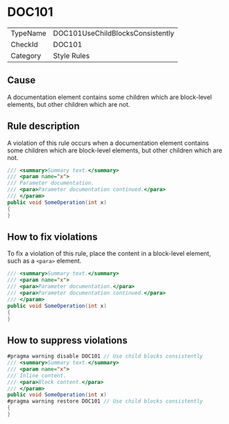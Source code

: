# DOC101

<table>
<tr>
  <td>TypeName</td>
  <td>DOC101UseChildBlocksConsistently</td>
</tr>
<tr>
  <td>CheckId</td>
  <td>DOC101</td>
</tr>
<tr>
  <td>Category</td>
  <td>Style Rules</td>
</tr>
</table>

## Cause

A documentation element contains some children which are block-level elements, but other children which are not.

## Rule description

A violation of this rule occurs when a documentation element contains some children which are block-level elements, but
other children which are not.

```csharp
/// <summary>Summary text.</summary>
/// <param name="x">
/// Parameter documentation.
/// <para>Parameter documentation continued.</para>
/// </param>
public void SomeOperation(int x)
{
}
```

## How to fix violations

To fix a violation of this rule, place the content in a block-level element, such as a `<para>` element.

```csharp
/// <summary>Summary text.</summary>
/// <param name="x">
/// <para>Parameter documentation.</para>
/// <para>Parameter documentation continued.</para>
/// </param>
public void SomeOperation(int x)
{
}
```

## How to suppress violations

```csharp
#pragma warning disable DOC101 // Use child blocks consistently
/// <summary>Summary text.</summary>
/// <param name="x">
/// Inline content.
/// <para>Block content.</para>
/// </param>
public void SomeOperation(int x)
#pragma warning restore DOC101 // Use child blocks consistently
{
}
```
